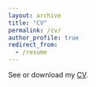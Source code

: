 ```yaml
---
layout: archive
title: "CV"
permalink: /cv/
author_profile: true
redirect_from:
  - /resume
---
```


See or download my [CV](/files/cv.pdf).